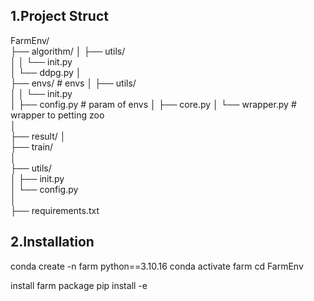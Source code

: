 ## 1.Project Struct  
  FarmEnv/  
    ├── algorithm/ 
    │ ├── utils/  
    │ │ └── init.py  
    │ └── ddpg.py
    │  
    ├── envs/ # envs
    │ ├── utils/  
    │ │ └── init.py  
    │ ├── config.py # param of envs 
    │ ├── core.py 
    │ └── wrapper.py # wrapper to petting zoo  
    │  
    ├── result/ 
    │  
    ├── train/  
    │  
    ├── utils/  
    │ ├── init.py  
    │ └── config.py   
    │  
    ├── requirements.txt  
 
## 2.Installation  
conda create -n farm python==3.10.16
conda activate farm
cd FarmEnv

install farm package
pip install -e

